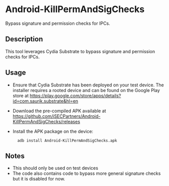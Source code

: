 Android-KillPermAndSigChecks
============================

Bypass signature and permission checks for IPCs.

Description
-----------

This tool leverages Cydia Substrate to bypass signature and permission checks for IPCs.

Usage
-----

* Ensure that Cydia Substrate has been deployed on your test device. The installer requires a rooted device and can be found on the Google Play store at https://play.google.com/store/apps/details?id=com.saurik.substrate&hl=en 
* Download the pre-compiled APK available at https://github.com/iSECPartners/Android-KillPermAndSigChecks/releases
* Install the APK package on the device:

        adb install Android-KillPermAndSigChecks.apk

Notes
-----
* This should only be used on test devices
* The code also contains code to bypass more general signature checks but it is disabled for now.
